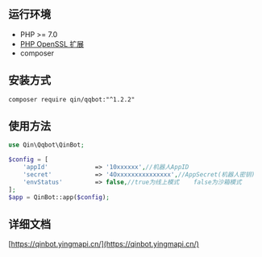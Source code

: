 ## 运行环境
+ PHP >= 7.0
+ [PHP OpenSSL 扩展](https://www.php.net/manual/en/book.openssl.php)
+ composer

## 安装方式

```shell
composer require qin/qqbot:"^1.2.2"
```



## 使用方法

```php
use Qin\Qqbot\QinBot;

$config = [
	'appId'             => '10xxxxxx',//机器人AppID
	'secret'            => '4Oxxxxxxxxxxxxxxx',//AppSecret(机器人密钥)
	'envStatus'         => false,//true为线上模式    false为沙箱模式
];
$app = QinBot::app($config);
```

## 详细文档
[https://qinbot.yingmapi.cn/](https://qinbot.yingmapi.cn/)